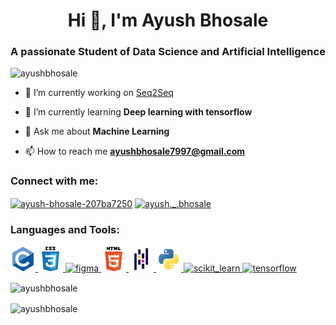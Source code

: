 <h1 align="center">Hi 👋, I'm Ayush Bhosale</h1>
<h3 align="center">A passionate Student of Data Science and Artificial Intelligence</h3>

<p align="left"> <img src="https://komarev.com/ghpvc/?username=ayushbhosale&label=Profile%20views&color=0e75b6&style=flat" alt="ayushbhosale" /> </p>

- 🔭 I’m currently working on [Seq2Seq](https://github.com/ayushbhosale/Seq2Seq)

- 🌱 I’m currently learning **Deep learning with tensorflow**

- 💬 Ask me about **Machine Learning**

- 📫 How to reach me **ayushbhosale7997@gmail.com**

<h3 align="left">Connect with me:</h3>
<p align="left">
<a href="https://linkedin.com/in/ayush-bhosale-207ba7250" target="blank"><img align="center" src="https://raw.githubusercontent.com/rahuldkjain/github-profile-readme-generator/master/src/images/icons/Social/linked-in-alt.svg" alt="ayush-bhosale-207ba7250" height="30" width="40" /></a>
<a href="https://instagram.com/ayush._.bhosale" target="blank"><img align="center" src="https://raw.githubusercontent.com/rahuldkjain/github-profile-readme-generator/master/src/images/icons/Social/instagram.svg" alt="ayush._.bhosale" height="30" width="40" /></a>
</p>

<h3 align="left">Languages and Tools:</h3>
<p align="left"> <a href="https://www.cprogramming.com/" target="_blank" rel="noreferrer"> <img src="https://raw.githubusercontent.com/devicons/devicon/master/icons/c/c-original.svg" alt="c" width="40" height="40"/> </a> <a href="https://www.w3schools.com/css/" target="_blank" rel="noreferrer"> <img src="https://raw.githubusercontent.com/devicons/devicon/master/icons/css3/css3-original-wordmark.svg" alt="css3" width="40" height="40"/> </a> <a href="https://www.figma.com/" target="_blank" rel="noreferrer"> <img src="https://www.vectorlogo.zone/logos/figma/figma-icon.svg" alt="figma" width="40" height="40"/> </a> <a href="https://www.w3.org/html/" target="_blank" rel="noreferrer"> <img src="https://raw.githubusercontent.com/devicons/devicon/master/icons/html5/html5-original-wordmark.svg" alt="html5" width="40" height="40"/> </a> <a href="https://pandas.pydata.org/" target="_blank" rel="noreferrer"> <img src="https://raw.githubusercontent.com/devicons/devicon/2ae2a900d2f041da66e950e4d48052658d850630/icons/pandas/pandas-original.svg" alt="pandas" width="40" height="40"/> </a> <a href="https://www.python.org" target="_blank" rel="noreferrer"> <img src="https://raw.githubusercontent.com/devicons/devicon/master/icons/python/python-original.svg" alt="python" width="40" height="40"/> </a> <a href="https://scikit-learn.org/" target="_blank" rel="noreferrer"> <img src="https://upload.wikimedia.org/wikipedia/commons/0/05/Scikit_learn_logo_small.svg" alt="scikit_learn" width="40" height="40"/> </a> <a href="https://www.tensorflow.org" target="_blank" rel="noreferrer"> <img src="https://www.vectorlogo.zone/logos/tensorflow/tensorflow-icon.svg" alt="tensorflow" width="40" height="40"/> </a> </p>

<p><img align="center" src="https://github-readme-stats.vercel.app/api/top-langs?username=ayushbhosale&show_icons=true&locale=en&layout=compact" alt="ayushbhosale" /></p>

<p><img align="center" src="https://github-readme-streak-stats.herokuapp.com/?user=ayushbhosale&" alt="ayushbhosale" /></p>

